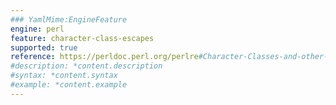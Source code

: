 ```yaml
---
### YamlMime:EngineFeature
engine: perl
feature: character-class-escapes
supported: true
reference: https://perldoc.perl.org/perlre#Character-Classes-and-other-Special-Escapes
#description: *content.description
#syntax: *content.syntax
#example: *content.example
---
```

